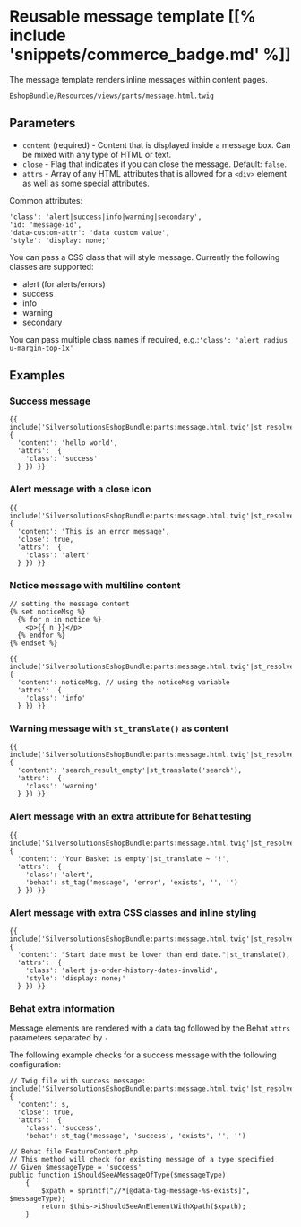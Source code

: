 # Reusable message template [[% include 'snippets/commerce_badge.md' %]]

The message template renders inline messages within content pages.

`EshopBundle/Resources/views/parts/message.html.twig`

## Parameters

- `content` (required) - Content that is displayed inside a message box. Can be mixed with any type of HTML or text.
- `close` - Flag that indicates if you can close the message. Default: `false`.
- `attrs` - Array of any HTML attributes that is allowed for a `<div>` element as well as some special attributes.

Common attributes:

```
'class': 'alert|success|info|warning|secondary',
'id: 'message-id',
'data-custom-attr': 'data custom value',
'style': 'display: none;'
```

You can pass a CSS class that will style message. Currently the following classes are supported:

- alert (for alerts/errors)
- success
- info
- warning
- secondary

You can pass multiple class names if required, e.g.:`'class': 'alert radius u-margin-top-1x'`

## Examples

### Success message

``` html+twig
{{ include('SilversolutionsEshopBundle:parts:message.html.twig'|st_resolve_template, {
  'content': 'hello world',
  'attrs':  {
    'class': 'success'
  } }) }}
```

### Alert message with a close icon

``` html+twig
{{ include('SilversolutionsEshopBundle:parts:message.html.twig'|st_resolve_template, {
  'content': 'This is an error message',
  'close': true,
  'attrs':  {
    'class': 'alert'
  } }) }}
```

### Notice message with multiline content

``` html+twig
// setting the message content
{% set noticeMsg %}
  {% for n in notice %}
    <p>{{ n }}</p>
  {% endfor %}
{% endset %}

{{ include('SilversolutionsEshopBundle:parts:message.html.twig'|st_resolve_template, {
  'content': noticeMsg, // using the noticeMsg variable
  'attrs':  {
    'class': 'info'
  } }) }}
```

### Warning message with `st_translate()` as content

``` html+twig
{{ include('SilversolutionsEshopBundle:parts:message.html.twig'|st_resolve_template, {
  'content': 'search_result_empty'|st_translate('search'),
  'attrs':  {
    'class': 'warning'
  } }) }}
```

### Alert message with an extra attribute for Behat testing

``` html+twig
{{ include('SilversolutionsEshopBundle:parts:message.html.twig'|st_resolve_template, {
  'content': 'Your Basket is empty'|st_translate ~ '!',
  'attrs':  {
    'class': 'alert',
    'behat': st_tag('message', 'error', 'exists', '', '')
  } }) }}
```

### Alert message with extra CSS classes and inline styling

``` html+twig
{{ include('SilversolutionsEshopBundle:parts:message.html.twig'|st_resolve_template, {
  'content': "Start date must be lower than end date."|st_translate(),
  'attrs':  {
    'class': 'alert js-order-history-dates-invalid',
    'style': 'display: none;'
  } }) }}
```

### Behat extra information

Message elements are rendered with a data tag followed by the Behat `attrs` parameters separated by `-`

The following example checks for a success message with the following configuration:

``` html+twig
// Twig file with success message:
include('SilversolutionsEshopBundle:parts:message.html.twig'|st_resolve_template, {
  'content': s,
  'close': true,
  'attrs':  {
    'class': 'success',
    'behat': st_tag('message', 'success', 'exists', '', '')
```

``` 
// Behat file FeatureContext.php
// This method will check for existing message of a type specified     
// Given $messageType = 'success'
public function iShouldSeeAMessageOfType($messageType)
    {
        $xpath = sprintf("//*[@data-tag-message-%s-exists]", $messageType);
        return $this->iShouldSeeAnElementWithXpath($xpath);
    }
```
